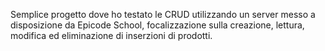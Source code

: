 Semplice progetto dove ho testato le CRUD utilizzando un server messo a disposizione da Epicode School, focalizzazione sulla creazione, lettura, modifica ed eliminazione di inserzioni di prodotti.
